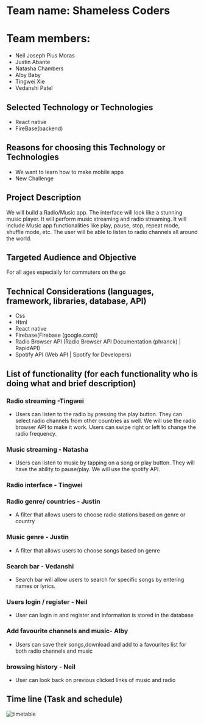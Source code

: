 # Team name: Shameless Coders 

# Team members: 
- Neil Joseph Pius Moras 
- Justin Abante 
- Natasha Chambers 
- Alby Baby
- Tingwei Xie
- Vedanshi Patel

## Selected Technology or Technologies
- React native
- FireBase(backend)

## Reasons for choosing this Technology  or Technologies
- We want to learn how to make mobile apps
- New Challenge 

## Project Description
We will build a Radio/Music app. The interface will look like a stunning music player. It will perform music streaming and radio streaming. It will include Music app functionalities like play, pause, stop, repeat mode, shuffle mode, etc. The user will be able to listen to radio channels all around the world.
## Targeted Audience and Objective
For all ages especially for commuters on the go
## Technical Considerations (languages, framework, libraries, database, API)
- Css
- Html
- React native
- Firebase(Firebase (google.com))
- Radio Browser API (Radio Browser API Documentation (phranck) | RapidAPI)
- Spotify API (Web API | Spotify for Developers)

## List of functionality (for each functionality who is doing what and brief description)
 ### Radio streaming -Tingwei
 - Users can listen to the radio by pressing the play button. They can select radio channels from other countries as well. We will use the radio browser API to make it work. Users can swipe right or left to change the radio frequency.
### Music streaming - Natasha
 - Users can listen to music by tapping on a song or play button. They will have the ability to pause/play. We will use the spotify API.
### Radio interface  - Tingwei
### Radio genre/ countries - Justin
 - A filter that allows users to choose radio stations based on genre or country
### Music genre - Justin
- A filter that allows users to choose songs based on genre
### Search bar - Vedanshi
- Search bar will allow users to search for specific songs by entering names or lyrics.
### Users login / register  - Neil
- User can login in and register and information is stored in the database
### Add favourite channels and music- Alby
-  Users can save their songs,download and  add to a favourites list for both radio channels and music
### browsing history - Neil
- User can look back on previous clicked links of music and radio


 
## Time line (Task and schedule) 
![timetable](https://user-images.githubusercontent.com/50038156/133143208-e852428a-a21b-4fac-a501-e026dd6ea304.JPG)
